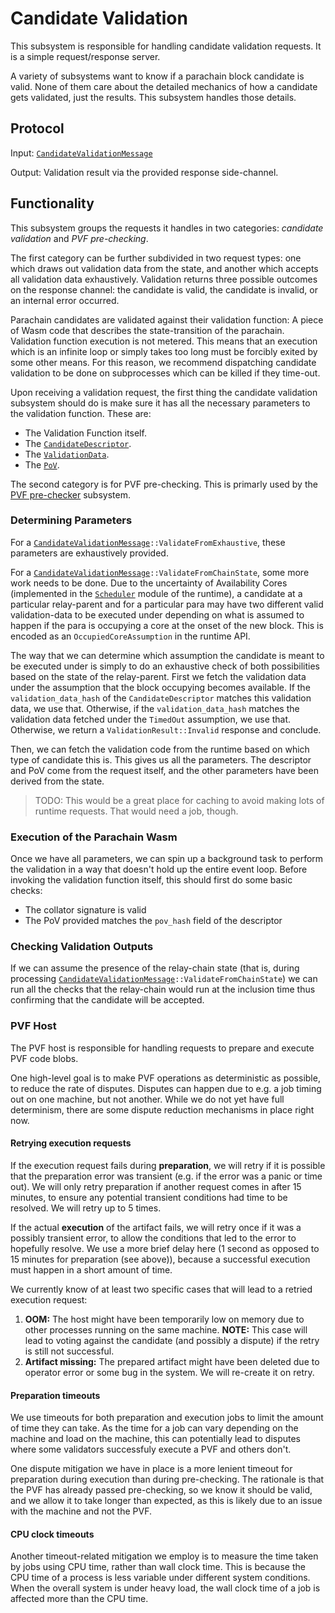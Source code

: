 # Candidate Validation

This subsystem is responsible for handling candidate validation requests. It is a simple request/response server.

A variety of subsystems want to know if a parachain block candidate is valid. None of them care about the detailed mechanics of how a candidate gets validated, just the results. This subsystem handles those details.

## Protocol

Input: [`CandidateValidationMessage`](../../types/overseer-protocol.md#validation-request-type)

Output: Validation result via the provided response side-channel.

## Functionality

This subsystem groups the requests it handles in two categories:  *candidate validation* and *PVF pre-checking*. 

The first category can be further subdivided in two request types: one which draws out validation data from the state, and another which accepts all validation data exhaustively. Validation returns three possible outcomes on the response channel: the candidate is valid, the candidate is invalid, or an internal error occurred. 

Parachain candidates are validated against their validation function: A piece of Wasm code that describes the state-transition of the parachain. Validation function execution is not metered. This means that an execution which is an infinite loop or simply takes too long must be forcibly exited by some other means. For this reason, we recommend dispatching candidate validation to be done on subprocesses which can be killed if they time-out.

Upon receiving a validation request, the first thing the candidate validation subsystem should do is make sure it has all the necessary parameters to the validation function. These are:
  * The Validation Function itself.
  * The [`CandidateDescriptor`](../../types/candidate.md#candidatedescriptor).
  * The [`ValidationData`](../../types/candidate.md#validationdata).
  * The [`PoV`](../../types/availability.md#proofofvalidity).

The second category is for PVF pre-checking. This is primarly used by the [PVF pre-checker](pvf-prechecker.md) subsystem.

### Determining Parameters

For a [`CandidateValidationMessage`][CVM]`::ValidateFromExhaustive`, these parameters are exhaustively provided.

For a [`CandidateValidationMessage`][CVM]`::ValidateFromChainState`, some more work needs to be done. Due to the uncertainty of Availability Cores (implemented in the [`Scheduler`](../../runtime/scheduler.md) module of the runtime), a candidate at a particular relay-parent and for a particular para may have two different valid validation-data to be executed under depending on what is assumed to happen if the para is occupying a core at the onset of the new block. This is encoded as an `OccupiedCoreAssumption` in the runtime API.

The way that we can determine which assumption the candidate is meant to be executed under is simply to do an exhaustive check of both possibilities based on the state of the relay-parent. First we fetch the validation data under the assumption that the block occupying becomes available. If the `validation_data_hash` of the `CandidateDescriptor` matches this validation data, we use that. Otherwise, if the `validation_data_hash` matches the validation data fetched under the `TimedOut` assumption, we use that. Otherwise, we return a `ValidationResult::Invalid` response and conclude.

Then, we can fetch the validation code from the runtime based on which type of candidate this is. This gives us all the parameters. The descriptor and PoV come from the request itself, and the other parameters have been derived from the state.

> TODO: This would be a great place for caching to avoid making lots of runtime requests. That would need a job, though.

### Execution of the Parachain Wasm

Once we have all parameters, we can spin up a background task to perform the validation in a way that doesn't hold up the entire event loop. Before invoking the validation function itself, this should first do some basic checks:
  * The collator signature is valid
  * The PoV provided matches the `pov_hash` field of the descriptor

### Checking Validation Outputs

If we can assume the presence of the relay-chain state (that is, during processing [`CandidateValidationMessage`][CVM]`::ValidateFromChainState`) we can run all the checks that the relay-chain would run at the inclusion time thus confirming that the candidate will be accepted.

### PVF Host

The PVF host is responsible for handling requests to prepare and execute PVF
code blobs.

One high-level goal is to make PVF operations as deterministic as possible, to
reduce the rate of disputes. Disputes can happen due to e.g. a job timing out on
one machine, but not another. While we do not yet have full determinism, there
are some dispute reduction mechanisms in place right now.

#### Retrying execution requests

If the execution request fails during **preparation**, we will retry if it is
possible that the preparation error was transient (e.g. if the error was a panic
or time out). We will only retry preparation if another request comes in after
15 minutes, to ensure any potential transient conditions had time to be
resolved. We will retry up to 5 times.

If the actual **execution** of the artifact fails, we will retry once if it was
a possibly transient error, to allow the conditions that led to the error to
hopefully resolve. We use a more brief delay here (1 second as opposed to 15
minutes for preparation (see above)), because a successful execution must happen
in a short amount of time.

We currently know of at least two specific cases that will lead to a retried
execution request:

1. **OOM:** The host might have been temporarily low on memory due to other
   processes running on the same machine. **NOTE:** This case will lead to
   voting against the candidate (and possibly a dispute) if the retry is still
   not successful.
2. **Artifact missing:** The prepared artifact might have been deleted due to
   operator error or some bug in the system. We will re-create it on retry.

#### Preparation timeouts

We use timeouts for both preparation and execution jobs to limit the amount of
time they can take. As the time for a job can vary depending on the machine and
load on the machine, this can potentially lead to disputes where some validators
successfuly execute a PVF and others don't.

One dispute mitigation we have in place is a more lenient timeout for
preparation during execution than during pre-checking. The rationale is that the
PVF has already passed pre-checking, so we know it should be valid, and we allow
it to take longer than expected, as this is likely due to an issue with the
machine and not the PVF.

#### CPU clock timeouts

Another timeout-related mitigation we employ is to measure the time taken by
jobs using CPU time, rather than wall clock time. This is because the CPU time
of a process is less variable under different system conditions. When the
overall system is under heavy load, the wall clock time of a job is affected
more than the CPU time.

[CVM]: ../../types/overseer-protocol.md#validationrequesttype
